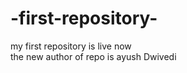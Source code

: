 # -first-repository-
my first repository  is live now
<br/>
the new author of repo is ayush Dwivedi 
